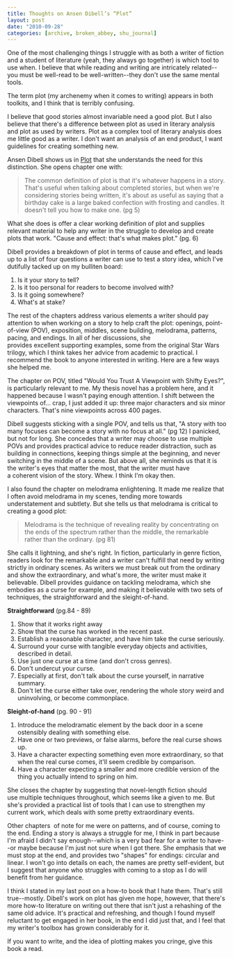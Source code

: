 ```yaml
---
title: Thoughts on Ansen Dibell’s “Plot”
layout: post
date: "2010-09-28"
categories: [archive, broken_abbey, shu_journal]
---
```


One of the most challenging things I struggle with as both a writer of fiction
and a student of literature (yeah, they always go together) is which tool to use
when. I believe that while reading and writing are intricately related--you must
be well-read to be well-written--they don't use the same mental tools.

The term plot (my archenemy when it comes to writing) appears in both toolkits,
and I think that is terribly confusing.

I believe that good stories almost invariable need a good plot. But I also
believe that there's a difference between plot as used in literary analysis and
plot as used by writers. Plot as a complex tool of literary analysis does me
little good as a writer. I don't want an analysis of an end product, I want
guidelines for creating something new.

Ansen Dibell shows us in [Plot](http://amzn.to/crztiv) that she understands the
need for this distinction. She opens chapter one with:

> The common definition of plot is that it's whatever happens in a story. That's
> useful when talking about completed stories, but when we're considering
> stories being written, it's about as useful as saying that a birthday cake is
> a large baked confection with frosting and candles. It doesn't tell you how to
> make one. (pg 5)

What she does is offer a clear working definition of plot and supplies relevant
material to help any writer in the struggle to develop and create plots that
work. "Cause and effect: that's what makes plot." (pg. 6)

Dibell provides a breakdown of plot in terms of cause and effect, and leads up
to a list of four questions a writer can use to test a story idea, which I've
dutifully tacked up on my bulliten board:

1.  Is it your story to tell?
2.  Is it too personal for readers to become involved with?
3.  Is it going somewhere?
4.  What's at stake?

The rest of the chapters address various elements a writer should pay attention
to when working on a story to help craft the plot: openings, point-of-view
(POV), exposition, middles, scene building, melodrama, patterns, pacing, and
endings. In all of her discussions, she provides excellent supporting examples,
some from the original Star Wars trilogy, which I think takes her advice from
academic to practical. I recommend the book to anyone interested in writing.
Here are a few ways she helped me.

The chapter on POV, titled "Would You Trust A Viewpoint with Shifty Eyes?", is
particularly relevant to me. My thesis novel has a problem here, and it happened
because I wasn't paying enough attention. I shift between the viewpoints of...
crap, I just added it up: three major characters and six minor characters.
That's nine viewpoints across 400 pages.

Dibell suggests sticking with a single POV, and tells us that, "A story with too
many focuses can become a story with no focus at all." (pg 12) I panicked, but
not for long. She concedes that a writer may choose to use multiple POVs and
provides practical advice to reduce reader distraction, such as building
in connections, keeping things simple at the beginning, and never switching in
the middle of a scene. But above all, she reminds us that it is the writer's
eyes that matter the most, that the writer must have a coherent vision of the
story. Whew. I think I'm okay then.

I also found the chapter on melodrama enlightening. It made me realize that I
often avoid melodrama in my scenes, tending more towards understatement and
subtlety. But she tells us that melodrama is critical to creating a good plot:

> Melodrama is the technique of revealing reality by concentrating on the ends
> of the spectrum rather than the middle, the remarkable rather than the
> ordinary. (pg 81)

She calls it lightning, and she's right. In fiction, particularly in genre
fiction, readers look for the remarkable and a writer can't fulfill that need by
writing strictly in ordinary scenes. As writers we must break out from the
ordinary and show the extraordinary, and what's more, the writer must make it
believable. Dibell provides guidance on tackling melodrama, which she embodies
as a curse for example, and making it believable with two sets of techniques,
the straightforward and the sleight-of-hand.

**Straightforward** (pg.84 - 89)

1.  Show that it works right away
2.  Show that the curse has worked in the recent past.
3.  Establish a reasonable character, and have him take the curse seriously.
4.  Surround your curse with tangible everyday objects and activities, described
    in detail.
5.  Use just one curse at a time (and don't cross genres).
6.  Don't undercut your curse.
7.  Especially at first, don't talk about the curse yourself, in narrative
    summary.
8.  Don't let the curse either take over, rendering the whole story weird and
    uninvolving, or become commonplace.

**Sleight-of-hand** (pg. 90 - 91)

1.  Introduce the melodramatic element by the back door in a scene ostensibly
    dealing with something else.
2.  Have one or two previews, or false alarms, before the real curse shows up.
3.  Have a character expecting something even more extraordinary, so that when
    the real curse comes, it'll seem credible by comparison.
4.  Have a character expecting a smaller and more credible version of the thing
    you actually intend to spring on him.

She closes the chapter by suggesting that novel-length fiction should
use multiple techniques throughout, which seems like a given to me. But she's
provided a practical list of tools that I can use to strengthen my current work,
which deals with some pretty extraordinary events.

Other chapters  of note for me were on patterns, and of course, coming to the
end. Ending a story is always a struggle for me, I think in part because I'm
afraid I didn't say enough--which is a very bad fear for a writer to have--or
maybe because I'm just not sure when I got there. She emphasis that we must stop
at the end, and provides two "shapes" for endings: circular and linear. I won't
go into details on each, the names are pretty self-evident, but I suggest that
anyone who struggles with coming to a stop as I do will benefit from her
guidance.

I think I stated in my last post on a how-to book that I hate them. That's still
true--mostly. Dibell's work on plot has given me hope, however, that there's
more how-to literature on writing out there that isn't just a rehashing of the
same old advice. It's practical and refreshing, and though I found myself
reluctant to get engaged in her book, in the end I did just that, and I feel
that my writer's toolbox has grown considerably for it.

If you want to write, and the idea of plotting makes you cringe, give this book
a read.
